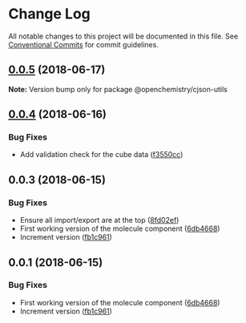 # Change Log

All notable changes to this project will be documented in this file.
See [Conventional Commits](https://conventionalcommits.org) for commit guidelines.

<a name="0.0.5"></a>
## [0.0.5](https://github.com/OpenChemistry/oc-web-components/compare/@openchemistry/cjson-utils@0.0.4...@openchemistry/cjson-utils@0.0.5) (2018-06-17)




**Note:** Version bump only for package @openchemistry/cjson-utils

<a name="0.0.4"></a>
## [0.0.4](https://github.com/OpenChemistry/oc-web-components/compare/@openchemistry/cjson-utils@0.0.3...@openchemistry/cjson-utils@0.0.4) (2018-06-16)


### Bug Fixes

* Add validation check for the cube data ([f3550cc](https://github.com/OpenChemistry/oc-web-components/commit/f3550cc))




<a name="0.0.3"></a>
## 0.0.3 (2018-06-15)


### Bug Fixes

* Ensure all import/export are at the top ([8fd02ef](https://github.com/OpenChemistry/oc-web-components/commit/8fd02ef))
* First working version of the molecule component ([6db4668](https://github.com/OpenChemistry/oc-web-components/commit/6db4668))
* Increment version ([fb1c961](https://github.com/OpenChemistry/oc-web-components/commit/fb1c961))




<a name="0.0.1"></a>
## 0.0.1 (2018-06-15)


### Bug Fixes

* First working version of the molecule component ([6db4668](https://github.com/OpenChemistry/oc-web-components/commit/6db4668))
* Increment version ([fb1c961](https://github.com/OpenChemistry/oc-web-components/commit/fb1c961))
